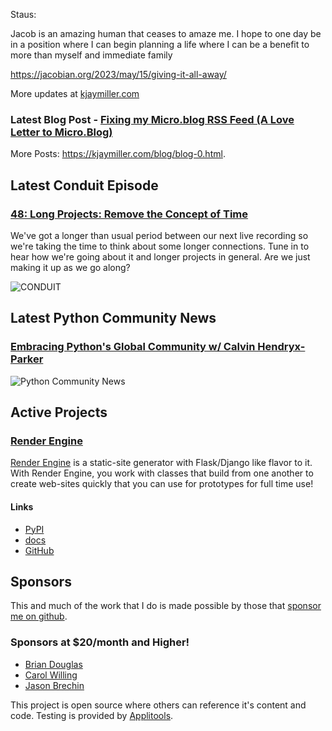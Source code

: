 Staus:
<p>Jacob is an amazing human that ceases to amaze me. I hope to one day be in a position where I can begin planning a life where I can be a benefit to more than myself and immediate family </p>

<p><a href="https://jacobian.org/2023/may/15/giving-it-all-away/">https://jacobian.org/2023/may/15/giving-it-all-away/</a></p>

More updates at [kjaymiller.com](https://kjaymiller.com/microblog/microblog-0)

### Latest Blog Post - [Fixing my Micro.blog RSS Feed (A Love Letter to Micro.Blog)](https://kjaymiller.com/blog/fixing-my-micro-blog-rss-feed-a-love-letter-to-micro-blog.html)

More Posts: <https://kjaymiller.com/blog/blog-0.html>.

## Latest Conduit Episode
### [48: Long Projects: Remove the Concept of Time](http://relay.fm/conduit/48)
We've got a longer than usual period between our next live recording so we're taking the time to think about some longer connections. Tune in to hear how we're going about it and longer projects in general. Are we just making it up as we go along?

![CONDUIT](https://kjaymiller.s3-us-west-2.amazonaws.com/images/conduit_artwork.png)

## Latest Python Community News
### [Embracing Python's Global Community w/ Calvin Hendryx-Parker](https://share.transistor.fm/s/4e02abd4)
![Python Community News](https://kjaymiller.azureedge.net/media/PCN%20Logo%20V0.16.jpg)

## Active Projects

### [Render Engine]
[Render Engine] is a static-site generator with Flask/Django like flavor to it.
With Render Engine, you work with classes that build from one another to create
web-sites quickly that you can use for prototypes for full time use!

#### Links
- [PyPI](https://pypi.org/project/render-engine)
- [docs](https://render-engine.readthedocs.io)
- [GitHub](https://github.com/kjaymiller/render_engine)

## Sponsors
This and much of the work that I do is made possible by those that [sponsor me
on github](https://github.com/sponsors/kjaymiller).

### Sponsors at $20/month and Higher!
- [Brian Douglas](https://github.com/bdougie)
- [Carol Willing](https://github.com/willingc)
- [Jason Brechin](https://github.com/brechin)


This project is open source where others can reference it's content and code. Testing is provided by [Applitools](https://www.applitools.com/).


[Render Engine]: https://render-engine.readthedocs.io